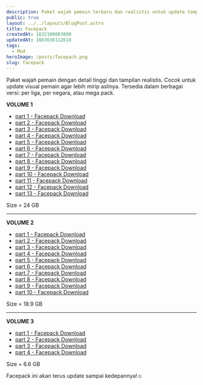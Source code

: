 ```yaml
---
description: Paket wajah pemain terbaru dan realistis untuk update tampilan dalam game
public: true
layout: ../../layouts/BlogPost.astro
title: Facepack
createdAt: 1632100083000
updatedAt: 1663636112618
tags:
  - Mod
heroImage: /posts/facepack.png
slug: facepack
---
```

Paket wajah pemain dengan detail tinggi dan tampilan realistis. Cocok untuk update visual pemain agar lebih mirip aslinya. Tersedia dalam berbagai versi: per liga, per negara, atau mega pack.

**VOLUME 1**
- [part 1 - Facepack Download](https://hub.gilarpost.com/files/rORNPqrKBx?referrer=https://sfl.gl/)
- [part 2 - Facepack Download](https://hub.gilarpost.com/files/MN7xxep7Jw?referrer=https://www.tauvic99.com/)
- [part 3 - Facepack Download](https://hub.gilarpost.com/files/g47ZG2ER2v?referrer=https://www.tauvic99.com/)
- [part 4 - Facepack Download](https://hub.gilarpost.com/files/vWaWQBb78P?referrer=https://www.tauvic99.com/)
- [part 5 - Facepack Download](https://hub.gilarpost.com/files/5NKX6yeRZW?referrer=direct)
- [part 6 - Facepack Download](https://hub.gilarpost.com/files/dJKegz0RY9?referrer=https://www.tauvic99.com/)
- [part 7 - Facepack Download](https://hub.gilarpost.com/files/kGKQnvx7pw?referrer=https://www.tauvic99.com/)
- [part 8 - Facepack Download](https://hub.gilarpost.com/files/EVRdkzk7LM?referrer=https://www.tauvic99.com/)
- [part 9 - Facepack Download](https://hub.gilarpost.com/files/PV7EBN2R6v?referrer=direct)
- [part 10 - Facepack Download](https://hub.gilarpost.com/files/YvR4Z65K2b?referrer=https://sfl.gl/)
- [part 11 - Facepack Download](https://hub.gilarpost.com/files/g47ZGp2R2v?referrer=https://www.tauvic99.com/)
- [part 12 - Facepack Download](https://hub.gilarpost.com/files/NLRbGllaJx?referrer=https://www.tauvic99.com/)
- [part 13 - Facepack Download](https://hub.gilarpost.com/files/NY7816JR15?referrer=direct)

Size = 24 GB

---

**VOLUME 2**
- [part 1 - Facepack Download](https://hub.gilarpost.com/files/jyKjMxLaxJ?referrer=direct)
- [part 2 - Facepack Download](https://hub.gilarpost.com/files/E0apBQv7VG?referrer=https://www.tauvic99.com/)
- [part 3 - Facepack Download](https://hub.gilarpost.com/files/mx7Jyq1KMZ?referrer=https://www.tauvic99.com/)
- [part 4 - Facepack Download](https://hub.gilarpost.com/files/WJRYX9A7z6?referrer=https://sfl.gl/)
- [part 5 - Facepack Download](https://hub.gilarpost.com/files/13aOZlbREQ?referrer=https://www.tauvic99.com/)
- [part 6 - Facepack Download](https://hub.gilarpost.com/files/6YRyqXERGv?referrer=https://www.tauvic99.com/)
- [part 7 - Facepack Download](https://hub.gilarpost.com/files/rORNPBLKBx?referrer=direct)
- [part 8 - Facepack Download](https://hub.gilarpost.com/files/Nea5r61KqZ?referrer=https://www.tauvic99.com/)
- [part 9 - Facepack Download](https://hub.gilarpost.com/files/V0RGyN4KEG?referrer=https://www.tauvic99.com/)
- [part 10 - Facepack Download](https://hub.gilarpost.com/files/8BakGdNamj?referrer=https://sfl.gl/)

Size = 18.9 GB

---

**VOLUME 3**
- [part 1 - Facepack Download](https://hub.gilarpost.com/files/g47ZoygR2v?referrer=https://sfl.gl/)
- [part 2 - Facepack Download](https://hub.gilarpost.com/files/YvR4rN2K2b?referrer=direct)
- [part 3 - Facepack Download](https://hub.gilarpost.com/files/dJKe6AY7Y9?referrer=https://sfl.gl/)
- [part 4 - Facepack Download](https://hub.gilarpost.com/files/NY78Gk3K15?referrer=direct)

Size = 6.6 GB

Facepack ini akan terus update sampai kedepannya!☺️
